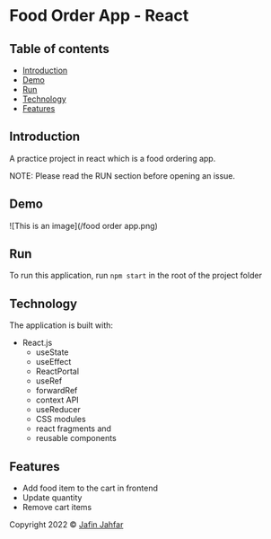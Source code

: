 # Food Order App - React

## Table of contents

- [Introduction](#introduction)
- [Demo](#demo)
- [Run](#run)
- [Technology](#technology)
- [Features](#features)


## Introduction

A practice project in react which is a food ordering app.

NOTE: Please read the RUN section before opening an issue.

## Demo

![This is an image](/food order app.png)
## Run

To run this application, run `npm start` in the root of the project folder

## Technology

The application is built with:

- React.js
  - useState
  - useEffect
  - ReactPortal
  - useRef
  - forwardRef
  - context API
  - useReducer
  - CSS modules
  - react fragments and
  - reusable components

## Features

- Add food item to the cart in frontend 
- Update quantity
- Remove cart items


 Copyright 2022 © [Jafin Jahfar](https://github.com/jafin01)
